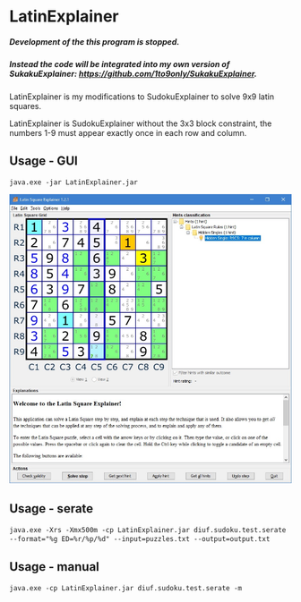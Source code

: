 # LatinExplainer
##### Development of the this program is stopped.
##### Instead the code will be integrated into my own version of SukakuExplainer: https://github.com/1to9only/SukakuExplainer.

LatinExplainer is my modifications to SudokuExplainer to solve 9x9 latin squares.

LatinExplainer is SudokuExplainer without the 3x3 block constraint, the numbers 1-9 must appear exactly once in each row and column.

## Usage - GUI
```
java.exe -jar LatinExplainer.jar
```
![](/images/sample1.jpg)

## Usage - serate
```
java.exe -Xrs -Xmx500m -cp LatinExplainer.jar diuf.sudoku.test.serate --format="%g ED=%r/%p/%d" --input=puzzles.txt --output=output.txt
```

## Usage - manual
```
java.exe -cp LatinExplainer.jar diuf.sudoku.test.serate -m
```

